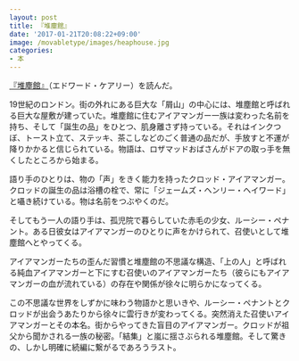 ```yaml
---
layout: post
title: 『堆塵館』
date: '2017-01-21T20:08:22+09:00'
image: /movabletype/images/heaphouse.jpg
categories:
- 本
---
```


[『堆塵館』](http://amzn.to/2iWeY7K)（エドワード・ケアリー）を読んだ。

19世紀のロンドン。街の外れにある巨大な「屑山」の中心には、堆塵館と呼ばれる巨大な屋敷が建っていた。堆塵館に住むアイアマンガー一族は変わった名前を持ち、そして「誕生の品」をひとつ、肌身離さず持っている。それはインクつぼ、トースト立て、ステッキ、茶こしなどのごく普通の品だが、手放すと不運が降りかかると信じられている。物語は、ロザマッドおばさんがドアの取っ手を無くしたところから始まる。

語り手のひとりは、物の「声」をきく能力を持ったクロッド・アイアマンガー。クロッドの誕生の品は浴槽の栓で、常に「ジェームズ・ヘンリー・ヘイワード」と囁き続けている。物は名前をつぶやくのだ。

そしてもう一人の語り手は、孤児院で暮らしていた赤毛の少女、ルーシー・ペナント。ある日彼女はアイアマンガーのひとりに声をかけられて、召使いとして堆塵館へとやってくる。

アイアマンガーたちの歪んだ習慣と堆塵館の不思議な構造、「上の人」と呼ばれる純血アイアマンガーと下にすむ召使いのアイアマンガーたち（彼らにもアイアマンガーの血が流れている）の存在や関係が徐々に明らかになってくる。

この不思議な世界をしずかに味わう物語かと思いきや、ルーシー・ペナントとクロッドが出会うあたりから徐々に雲行きが変わってくる。突然消えた召使いアイアマンガーとその本名。街からやってきた盲目のアイアマンガー。クロッドが祖父から聞かされる一族の秘密。「結集」と嵐に揺さぶられる堆塵館。そして驚きの、しかし明確に続編に繋がるであろうラスト。


